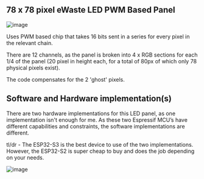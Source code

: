 ## 78 x 78 pixel eWaste LED PWM Based Panel
![image](https://github.com/mrcodetastic/ESP32S3-MBI5153-DMG1075-DMA/assets/12006953/55241e2b-edfa-4dc6-80c6-e6e21618c9ec)

Uses PWM based chip that takes 16 bits sent in a series for every pixel in the relevant chain.

There are 12 channels, as the panel is broken into 4 x RGB sections for each 1/4 of the panel (20 pixel in height each, for a total of 80px of which only 78 physical pixels exist).

The code compensates for the 2 'ghost' pixels.

## Software and Hardware implementation(s)
There are two hardware implementations for this LED panel, as one implementation isn't enough for me. As these two Espressif MCU’s have different capabilities and constraints, the software implementations are different. 

tl/dr - The ESP32-S3 is the best device to use of the two implementations. However, the ESP32-S2 is super cheap to buy and does the job depending on your needs. 

![image](https://github.com/mrcodetastic/ESP32S3-MBI5153-DMG1075-DMA/assets/12006953/afa8565b-908b-4fc4-af1a-7a776f29a5a4)

